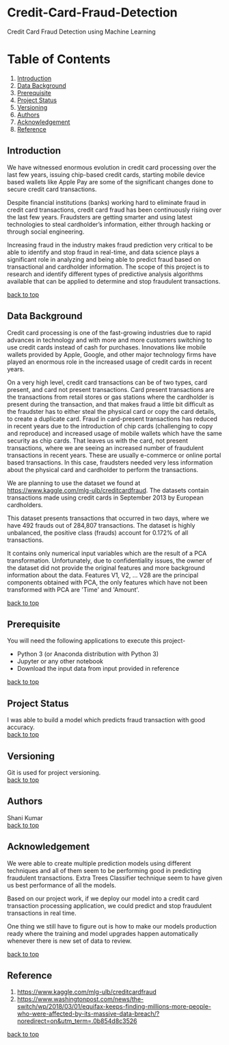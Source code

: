 # Credit-Card-Fraud-Detection
Credit Card Fraud Detection using Machine Learning

# Table of Contents
1. [Introduction](#introduction)
2. [Data Background](#data-background)
3. [Prerequisite](#prerequisite)
4. [Project Status](#project-status)
5. [Versioning](#versioning)
6. [Authors](#authors)
7. [Acknowledgement](#acknowledgement)
8. [Reference](#reference)

## Introduction
We have witnessed enormous evolution in credit card processing over the last few years, issuing chip-based credit cards, starting mobile device based wallets like Apple Pay are some of the significant changes done to secure credit card transactions.

Despite financial institutions (banks) working hard to eliminate fraud in credit card transactions, credit card fraud has been continuously rising over the last few years. Fraudsters are getting smarter and using latest technologies to steal cardholder’s information, either through hacking or through social engineering.

Increasing fraud in the industry makes fraud prediction very critical to be able to identify and stop fraud in real-time, and data science plays a significant role in analyzing and being able to predict fraud based on transactional and cardholder information. The scope of this project is to research and identify different types of predictive analysis algorithms available that can be applied to determine and stop fraudulent transactions.


[back to top](#table-of-contents)
## Data Background
Credit card processing is one of the fast-growing industries due to rapid advances in technology and with more and more customers switching to use credit cards instead of cash for purchases. Innovations like mobile wallets provided by Apple, Google, and other major technology firms have played an enormous role in the increased usage of credit cards in recent years.

On a very high level, credit card transactions can be of two types, card present, and card not present transactions. Card present transactions are the transactions from retail stores or gas stations where the cardholder is present during the transaction, and that makes fraud a little bit difficult as the fraudster has to either steal the physical card or copy the card details, to create a duplicate card. Fraud in card-present transactions has reduced in recent years due to the introduction of chip cards (challenging to copy and reproduce) and increased usage of mobile wallets which have the same security as chip cards. That leaves us with the card, not present transactions, where we are seeing an increased number of fraudulent transactions in recent years. These are usually e-commerce or online portal based transactions. In this case, fraudsters needed very less information about the physical card and cardholder to perform the transactions.

We are planning to use the dataset we found at https://www.kaggle.com/mlg-ulb/creditcardfraud. The datasets contain transactions made using credit cards in September 2013 by European cardholders.

This dataset presents transactions that occurred in two days, where we have 492 frauds out of 284,807 transactions. The dataset is highly unbalanced, the positive class (frauds) account for 0.172% of all transactions.

It contains only numerical input variables which are the result of a PCA transformation. Unfortunately, due to confidentiality issues, the owner of the dataset did not provide the original features and more background information about the data. Features V1, V2, … V28 are the principal components obtained with PCA, the only features which have not been transformed with PCA are 'Time' and 'Amount'. 


[back to top](#table-of-contents)
## Prerequisite
You will need the following applications to execute this project-

* Python 3 (or Anaconda distribution with Python 3)
* Jupyter or any other notebook
* Download the input data from input provided in reference

[back to top](#table-of-contents)

## Project Status
I was able to build a model which predicts fraud transaction with good accuracy. \
[back to top](#table-of-contents)

## Versioning
Git is used for project versioning. \
[back to top](#table-of-contents)

## Authors
Shani Kumar \
[back to top](#table-of-contents)

## Acknowledgement
We were able to create multiple prediction models using different techniques and all of them seem to be performing good in predicting fraudulent transactions.
Extra Trees Classifier technique seem to have given us best performance of all the models.

Based on our project work, if we deploy our model into a credit card transaction processing application, we could predict and stop fraudulent transactions in real time.

One thing we still have to figure out is how to make our models production ready where the training and model upgrades happen automatically whenever there is new set of data to review.


[back to top](#table-of-contents)

## Reference
1. https://www.kaggle.com/mlg-ulb/creditcardfraud
2. https://www.washingtonpost.com/news/the-switch/wp/2018/03/01/equifax-keeps-finding-millions-more-people-who-were-affected-by-its-massive-data-breach/?noredirect=on&utm_term=.0b854d8c3526

[back to top](#table-of-contents)
